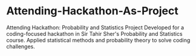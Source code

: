 # Attending-Hackathon-As-Project
Attending Hackathon: Probability and Statistics Project Developed for a coding-focused hackathon in Sir Tahir Sher's Probability and Statistics course. Applied statistical methods and probability theory to solve coding challenges. 
